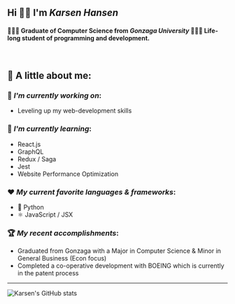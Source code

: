 ## Hi 👋🏼 I'm *Karsen Hansen*
#### 👨🏼‍🎓 Graduate of Computer Science from *Gonzaga University*  👨🏼‍💻 Life-long student of programming and development.

<br>


🔎 A little about me:  
--


### 🔭 *I'm currently working on*:
- Leveling up my web-development skills


### 🌱 *I'm currently learning*: 
- React.js
- GraphQL
- Redux / Saga
- Jest
- Website Performance Optimization


### ❤️ *My current favorite languages & frameworks*:
- 🐍 Python 
- ⚛️ JavaScript / JSX

### 🏆 *My recent accomplishments*:
- Graduated from Gonzaga with a Major in Computer Science & Minor in General Business (Econ focus)
- Completed a co-operative development with BOEING which is currently in the patent process

----

![Karsen's GitHub stats](https://github-readme-stats.vercel.app/api?username=Karsenh&show_icons=true&theme=dracula)

